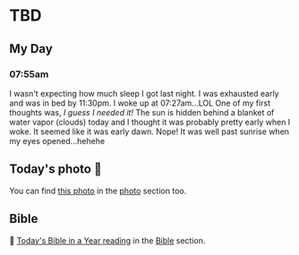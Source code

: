 # TBD

## My Day

### 07:55am

I wasn't expecting how much sleep I got last night. I was exhausted early and was in bed by 11:30pm. I woke up at 07:27am...LOL One of my first thoughts was, *I guess I needed it!* The sun is hidden behind a blanket of water vapor (clouds) today and I thought it was probably pretty early when I woke. It seemed like it was early dawn. Nope! It was well past sunrise when my eyes opened...hehehe



## Today's photo 📸

<!--@include: @/photos/photo-a-day/2025/04/07.md{3,}-->

You can find [this photo](/photos/photo-a-day/2025/04/07) in the [photo](/photos/) section too.

## Bible

📖 [Today's Bible in a Year reading](/bible/plans/bible-in-a-year/04/06) in the [Bible](/bible/) section.